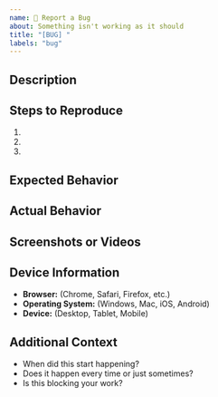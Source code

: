 ```yaml
---
name: 🐛 Report a Bug
about: Something isn't working as it should
title: "[BUG] "
labels: "bug"
---
```


## Description
<!-- Briefly describe what's not working -->

## Steps to Reproduce
<!-- Tell us exactly how to reproduce the issue -->
1. 
2. 
3. 

## Expected Behavior
<!-- What should happen? -->

## Actual Behavior
<!-- What's happening instead? -->

## Screenshots or Videos
<!-- If it's visual, share a screenshot or video -->

## Device Information
- **Browser:** (Chrome, Safari, Firefox, etc.)
- **Operating System:** (Windows, Mac, iOS, Android)
- **Device:** (Desktop, Tablet, Mobile)

## Additional Context
<!-- Any other information that might help -->
- When did this start happening?
- Does it happen every time or just sometimes?
- Is this blocking your work?

